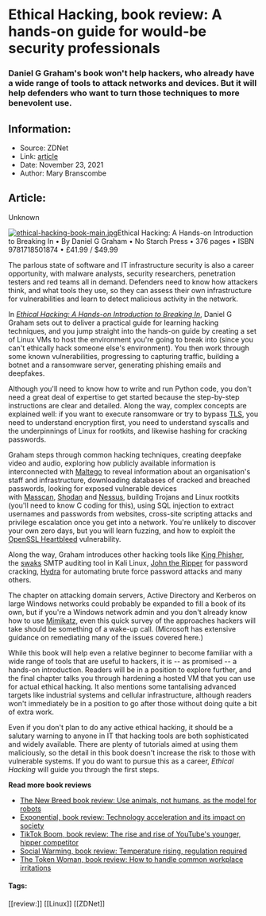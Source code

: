 # Ethical Hacking, book review: A hands-on guide for would-be security professionals
### Daniel G Graham's book won't help hackers, who already have a wide range of tools to attack networks and devices. But it will help defenders who want to turn those techniques to more benevolent use.

## Information:
+ Source: ZDNet
+ Link: [article](https://www.zdnet.com/article/ethical-hacking-book-review-a-hands-on-guide-for-would-be-security-professionals/)
+ Date: November 23, 2021
+ Author: Mary Branscombe


## Article:
Unknown

[![ethical-hacking-book-main.jpg](https://www.zdnet.com/a/img/resize/5c9decdd0a3da3c9e818acdf13d93e341a3d72fe/2021/11/23/c656648b-123a-488e-a105-80d5a4f7a5fd/ethical-hacking-book-main.jpg?width=370&fit=bounds&auto=webp)](https://www.penguinrandomhouse.com/books/690696/ethical-hacking-by-daniel-graham/)Ethical Hacking: A Hands-on Introduction to Breaking In • By Daniel G Graham • No Starch Press • 376 pages • ISBN 9781718501874 • £41.99 / $49.99   

The parlous state of software and IT infrastructure security is also a career opportunity, with malware analysts, security researchers, penetration testers and red teams all in demand. Defenders need to know how attackers think, and what tools they use, so they can assess their own infrastructure for vulnerabilities and learn to detect malicious activity in the network.  

In [*Ethical Hacking: A Hands-on Introduction to Breaking In*](https://www.penguinrandomhouse.com/books/690696/ethical-hacking-by-daniel-graham/), Daniel G Graham sets out to deliver a practical guide for learning hacking techniques, and you jump straight into the hands-on guide by creating a set of Linux VMs to host the environment you're going to break into (since you can't ethically hack someone else's environment). You then work through some known vulnerabilities, progressing to capturing traffic, building a botnet and a ransomware server, generating phishing emails and deepfakes.  

Although you'll need to know how to write and run Python code, you don't need a great deal of expertise to get started because the step-by-step instructions are clear and detailed. Along the way, complex concepts are explained well: if you want to execute ransomware or try to bypass [TLS](https://en.wikipedia.org/wiki/Transport_Layer_Security), you need to understand encryption first, you need to understand syscalls and the underpinnings of Linux for rootkits, and likewise hashing for cracking passwords. 


Graham steps through common hacking techniques, creating deepfake video and audio, exploring how publicly available information is interconnected with [Maltego](https://www.maltego.com/) to reveal information about an organisation's staff and infrastructure, downloading databases of cracked and breached passwords, looking for exposed vulnerable devices with [Masscan](https://github.com/robertdavidgraham/masscan), [Shodan](https://www.shodan.io/) and [Nessus](https://www.tenable.com/lp/campaigns/19/try-nessus/), building Trojans and Linux rootkits (you'll need to know C coding for this), using SQL injection to extract usernames and passwords from websites, cross-site scripting attacks and privilege escalation once you get into a network. You're unlikely to discover your own zero days, but you will learn fuzzing, and how to exploit the [OpenSSL Heartbleed](https://heartbleed.com/) vulnerability. 

Along the way, Graham introduces other hacking tools like [King Phisher](https://github.com/securestate/king-phisher), the [swaks](https://www.kali.org/tools/swaks/) SMTP auditing tool in Kali Linux, [John the Ripper](https://www.openwall.com/john/) for password cracking, [Hydra](https://www.kali.org/tools/hydra/) for automating brute force password attacks and many others.  

The chapter on attacking domain servers, Active Directory and Kerberos on large Windows networks could probably be expanded to fill a book of its own, but if you're a Windows network admin and you don't already know how to use [Mimikatz](https://github.com/gentilkiwi/mimikatz), even this quick survey of the approaches hackers will take should be something of a wake-up call. (Microsoft has extensive guidance on remediating many of the issues covered here.)  

While this book will help even a relative beginner to become familiar with a wide range of tools that are useful to hackers, it is -- as promised -- a hands-on introduction. Readers will be in a position to explore further, and the final chapter talks you through hardening a hosted VM that you can use for actual ethical hacking. It also mentions some tantalising advanced targets like industrial systems and cellular infrastructure, although readers won't immediately be in a position to go after those without doing quite a bit of extra work.  






Even if you don't plan to do any active ethical hacking, it should be a salutary warning to anyone in IT that hacking tools are both sophisticated and widely available. There are plenty of tutorials aimed at using them maliciously, so the detail in this book doesn't increase the risk to those with vulnerable systems. If you do want to pursue this as a career, *Ethical Hacking* will guide you through the first steps.  

**Read more book reviews** 

* [The New Breed book review: Use animals, not humans, as the model for robots](https://www.zdnet.com/article/the-new-breed-book-review-use-animals-not-humans-as-the-model-for-robots/)
* [Exponential, book review: Technology acceleration and its impact on society](https://www.zdnet.com/article/exponential-book-review/)
* [TikTok Boom, book review: The rise and rise of YouTube's younger, hipper competitor](https://www.zdnet.com/article/tiktok-boom-book-review-the-rise-and-rise-of-youtubes-younger-hipper-competitor/)
* [Social Warming, book review: Temperature rising, regulation required](https://www.zdnet.com/article/social-warming-book-review/)
* [The Token Woman, book review: How to handle common workplace irritations](https://www.zdnet.com/article/the-token-woman-book-review-how-to-handle-common-workplace-irritations/)





#### Tags:
[[review:]] [[Linux]] [[ZDNet]]
